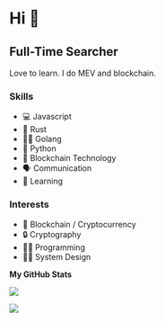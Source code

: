Hi 👋
===============================

Full-Time Searcher
-----------------

Love to learn. 
I do MEV and blockchain.

### Skills
- 💻 Javascript
- 🦀 Rust
- 🏃‍♂️	Golang
- 🐍 Python
- 🔑 Blockchain Technology
- 🗣️ Communication
- 🧠 Learning

### Interests
- 🔑 Blockchain / Cryptocurrency
- 🔒 Cryptography
- 👨‍💻 Programming
- 🧑‍🎨 System Design

<b>My GitHub Stats</b>

<a href="http://www.github.com/benjamingrabow"><img src="https://github-readme-streak-stats.herokuapp.com/?user=benjamingrabow&stroke=ffffff&background=1c1917&ring=0891b2&fire=0891b2&currStreakNum=ffffff&currStreakLabel=0891b2&sideNums=ffffff&sideLabels=ffffff&dates=ffffff&hide_border=true" /></a>

![](https://github-profile-trophy.vercel.app/?username=benjamingrabow)

